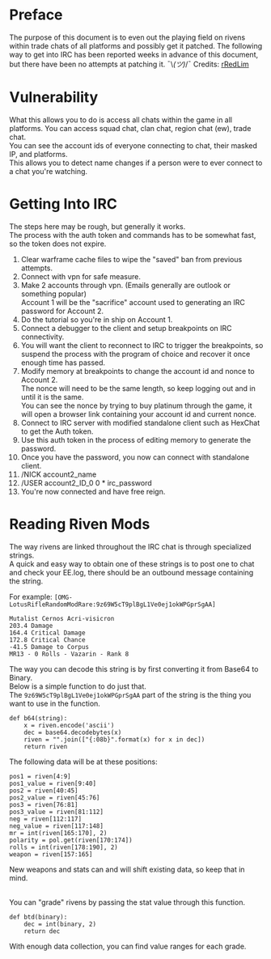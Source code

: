 # Preface
The purpose of this document is to even out the playing field on rivens within trade chats of all platforms and possibly get it patched.
The following way to get into IRC has been reported weeks in advance of this document, but there have been no attempts at patching it. ¯\\_(ツ)_/¯
Credits: [rRedLim](https://github.com/rRedLim)
# Vulnerability
What this allows you to do is access all chats within the game in all platforms. You can access squad chat, clan chat, region chat (ew), trade chat.
<br>You can see the account ids of everyone connecting to chat, their masked IP, and platforms.
<br>This allows you to detect name changes if a person were to ever connect to a chat you're watching.

# Getting Into IRC
The steps here may be rough, but generally it works.
<br>The process with the auth token and commands has to be somewhat fast, so the token does not expire.
1. Clear warframe cache files to wipe the "saved" ban from previous attempts.
2. Connect with vpn for safe measure.
3. Make 2 accounts through vpn. (Emails generally are outlook or something popular)
<br>Account 1 will be the "sacrifice" account used to generating an IRC password for Account 2.
4. Do the tutorial so you're in ship on Account 1.
5. Connect a debugger to the client and setup breakpoints on IRC connectivity.
6. You will want the client to reconnect to IRC to trigger the breakpoints, so suspend the process with the program of choice and recover it once enough time has passed.
7. Modify memory at breakpoints to change the account id and nonce to Account 2.
<br>The nonce will need to be the same length, so keep logging out and in until it is the same.
<br>You can see the nonce by trying to buy platinum through the game, it will open a browser link containing your account id and current nonce.
9. Connect to IRC server with modified standalone client such as HexChat to get the Auth token.
10. Use this auth token in the process of editing memory to generate the password.
11. Once you have the password, you now can connect with standalone client.
12. /NICK account2_name
13. /USER account2_ID_0 0 * irc_password
14. You're now connected and have free reign.

# Reading Riven Mods
The way rivens are linked throughout the IRC chat is through specialized strings.
<br>A quick and easy way to obtain one of these strings is to post one to chat and check your EE.log, there should be an outbound message containing the string.

For example: `[OMG-LotusRifleRandomModRare:9z69W5cT9plBgL1Ve0ej1okWPGprSgAA]`
```
Mutalist Cernos Acri-visicron
203.4 Damage
164.4 Critical Damage
172.8 Critical Chance
-41.5 Damage to Corpus
MR13 - 0 Rolls - Vazarin - Rank 8
```
The way you can decode this string is by first converting it from Base64 to Binary.
<br>Below is a simple function to do just that.
<br>The `9z69W5cT9plBgL1Ve0ej1okWPGprSgAA` part of the string is the thing you want to use in the function.
```
def b64(string):
	x = riven.encode('ascii')
	dec = base64.decodebytes(x)
	riven = "".join(["{:08b}".format(x) for x in dec])
	return riven
```
The following data will be at these positions:
```
pos1 = riven[4:9]
pos1_value = riven[9:40]
pos2 = riven[40:45]
pos2_value = riven[45:76]
pos3 = riven[76:81]
pos3_value = riven[81:112]
neg = riven[112:117]
neg_value = riven[117:148]
mr = int(riven[165:170], 2)
polarity = pol.get(riven[170:174])
rolls = int(riven[178:190], 2)
weapon = riven[157:165]
```
New weapons and stats can and will shift existing data, so keep that in mind.

<br>You can "grade" rivens by passing the stat value through this function.
```
def btd(binary):
	dec = int(binary, 2)
	return dec
```
With enough data collection, you can find value ranges for each grade.
